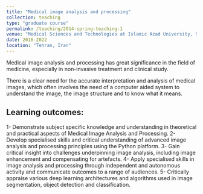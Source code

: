 ```yaml
---
title: "Medical image analysis and processing"
collection: teaching
type: "graduate course"
permalink: /teaching/2014-spring-teaching-1
venue: "Medical Sciences and Technologies at Islamic Azad University, Science and Research Branch"
date: 2016-2022
location: "Tehran, Iran"
---
```


Medical image analysis and processing has great significance in the field of medicine, especially in non-invasive treatment and clinical study.

There is a clear need for the accurate interpretation and analysis of medical images, which often involves the need of a computer aided system to understand the image, the image structure and to know what it means.

Learning outcomes:
---
1- Demonstrate subject specific knowledge and understanding in theoretical and practical aspects of Medical Image Analysis and Processing.
2- Develop specialised skills and critical understanding of advanced image analysis and processing principles using the Python platform.
3- Gain critical insight into challenges underpinning image analysis, including image enhancement and compensating for artefacts.
4- Apply specialised skills in image analysis and processing through independent and autonomous activity and communicate outcomes to a range of audiences.
5- Critically appraise various deep learning architectures and algorithms used in image segmentation, object detection and classification.

